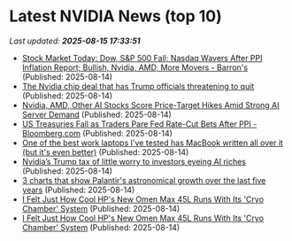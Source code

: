 # Latest NVIDIA News (top 10)
_Last updated: **2025-08-15 17:33:51**_

- [Stock Market Today: Dow, S&P 500 Fall; Nasdaq Wavers After PPI Inflation Report; Bullish, Nvidia, AMD, More Movers - Barron's](https://slashdot.org/firehose.pl?op=view&amp;id=178675756) (Published: 2025-08-14)
- [The Nvidia chip deal that has Trump officials threatening to quit](https://www.vox.com/future-perfect/458088/nvidia-trump-h20-chip-ai-china) (Published: 2025-08-14)
- [Nvidia, AMD, Other AI Stocks Score Price-Target Hikes Amid Strong AI Server Demand](https://biztoc.com/x/8a45169baca3c56a) (Published: 2025-08-14)
- [US Treasuries Fall as Traders Pare Fed Rate-Cut Bets After PPI - Bloomberg.com](https://slashdot.org/firehose.pl?op=view&amp;id=178675624) (Published: 2025-08-14)
- [One of the best work laptops I've tested has MacBook written all over it (but it's even better)](https://www.zdnet.com/article/one-of-the-best-work-laptops-ive-tested-has-macbook-written-all-over-it-but-its-even-better/) (Published: 2025-08-14)
- [Nvidia’s Trump tax of little worry to investors eyeing AI riches](https://biztoc.com/x/80d055fbd4df328f) (Published: 2025-08-14)
- [3 charts that show Palantir's astronomical growth over the last five years](https://www.cnbc.com/2025/08/14/palantir-ai-charts-revenue.html) (Published: 2025-08-14)
- [I Felt Just How Cool HP's New Omen Max 45L Runs With Its 'Cryo Chamber' System](https://me.pcmag.com/en/laptops/31707/i-felt-just-how-cool-hps-new-omen-max-45l-runs-with-its-cryo-chamber-system) (Published: 2025-08-14)
- [I Felt Just How Cool HP's New Omen Max 45L Runs With Its 'Cryo Chamber' System](https://uk.pcmag.com/laptops/159581/i-felt-just-how-cool-hps-new-omen-max-45l-runs-with-its-cryo-chamber-system) (Published: 2025-08-14)

